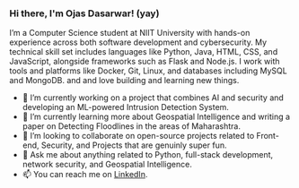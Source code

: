 ### Hi there, I'm Ojas Dasarwar! (yay)

I’m a Computer Science student at NIIT University with hands-on experience across both software development and cybersecurity. My technical skill set includes languages like Python, Java, HTML, CSS, and JavaScript, alongside frameworks such as Flask and Node.js. I work with tools and platforms like Docker, Git, Linux, and databases including MySQL and MongoDB. and and love building and learning new things.

- 🔭 I’m currently working on a project that combines AI and security and developing an ML-powered Intrusion Detection System.
- 🌱 I’m currently learning more about Geospatial Intelligence and writing a paper on Detecting Floodlines in the areas of Maharashtra.
- 👯 I’m looking to collaborate on open-source projects related to Front-end, Security, and Projects that are genuinly super fun.
- 💬 Ask me about anything related to Python, full-stack development, network security, and Geospatial Intelligence.
- 📫 You can reach me on [LinkedIn](www.linkedin.com/in/ojas-dasarwar-b9a804258).


<br/>
